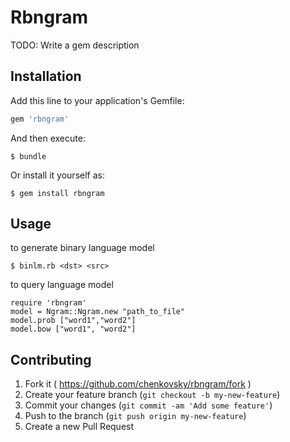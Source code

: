 # Rbngram

TODO: Write a gem description

## Installation

Add this line to your application's Gemfile:

```ruby
gem 'rbngram'
```

And then execute:

    $ bundle

Or install it yourself as:

    $ gem install rbngram

## Usage

to generate binary language model

    $ binlm.rb <dst> <src>

to query language model


    require 'rbngram'
    model = Ngram::Ngram.new "path_to_file"
    model.prob ["word1","word2"]
    model.bow ["word1", "word2"]


## Contributing

1. Fork it ( https://github.com/chenkovsky/rbngram/fork )
2. Create your feature branch (`git checkout -b my-new-feature`)
3. Commit your changes (`git commit -am 'Add some feature'`)
4. Push to the branch (`git push origin my-new-feature`)
5. Create a new Pull Request
